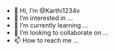 - 👋 Hi, I’m @Karthi1234v
- 👀 I’m interested in ...
- 🌱 I’m currently learning ...
- 💞️ I’m looking to collaborate on ...
- 📫 How to reach me ...

<!---
Karthi1234v/Karthi1234v is a ✨ special ✨ repository because its `README.md` (this file) appears on your GitHub profile.
You can click the Preview link to take a look at your changes.
--->
